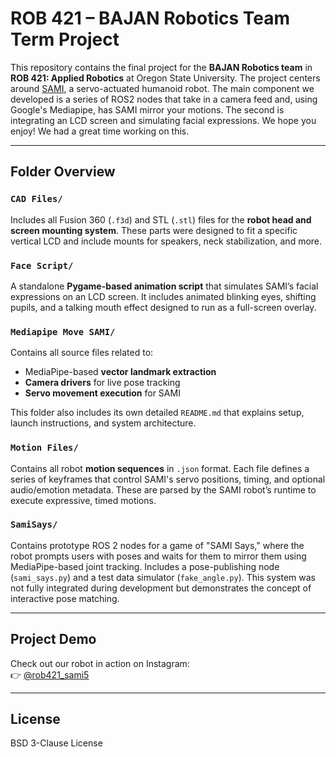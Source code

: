 # ROB 421 – BAJAN Robotics Team Term Project

This repository contains the final project for the **BAJAN Robotics team** in **ROB 421: Applied Robotics** at Oregon State University. The project centers around [SAMI](https://github.com/jlruballos/sami_ws), a servo-actuated humanoid robot. The main component we developed is a series of ROS2 nodes that take in a camera feed and, using Google's Mediapipe, has SAMI mirror your motions. The second is integrating an LCD screen and simulating facial expressions. We hope you enjoy! We had a great time working on this.

---

##  Folder Overview

### `CAD Files/`
Includes all Fusion 360 (`.f3d`) and STL (`.stl`) files for the **robot head and screen mounting system**. These parts were designed to fit a specific vertical LCD and include mounts for speakers, neck stabilization, and more.

### `Face Script/`
A standalone **Pygame-based animation script** that simulates SAMI’s facial expressions on an LCD screen. It includes animated blinking eyes, shifting pupils, and a talking mouth effect designed to run as a full-screen overlay.

### `Mediapipe Move SAMI/`
Contains all source files related to:
- MediaPipe-based **vector landmark extraction**
- **Camera drivers** for live pose tracking
- **Servo movement execution** for SAMI

This folder also includes its own detailed `README.md` that explains setup, launch instructions, and system architecture.

### `Motion Files/`
Contains all robot **motion sequences** in `.json` format. Each file defines a series of keyframes that control SAMI's servo positions, timing, and optional audio/emotion metadata. These are parsed by the SAMI robot’s runtime to execute expressive, timed motions.

### `SamiSays/`
Contains prototype ROS 2 nodes for a game of "SAMI Says," where the robot prompts users with poses and waits for them to mirror them using MediaPipe-based joint tracking. Includes a pose-publishing node (`sami_says.py`) and a test data simulator (`fake_angle.py`). This system was not fully integrated during development but demonstrates the concept of interactive pose matching.

---

##  Project Demo

Check out our robot in action on Instagram:  
👉 [@rob421_sami5](https://www.instagram.com/rob421_sami5/)

---

## License

BSD 3-Clause License
